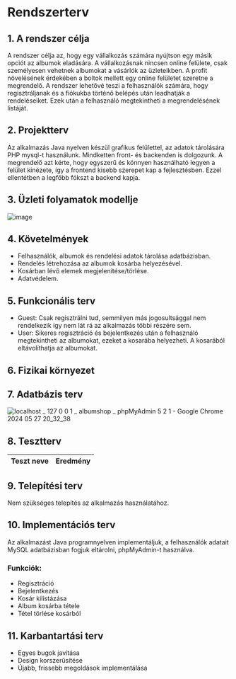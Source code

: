 # Rendszerterv

## 1. A rendszer célja
A rendszer célja az, hogy egy vállalkozás számára nyújtson egy másik opciót az albumok eladására. A vállalkozásnak nincsen online felülete, csak személyesen vehetnek albumokat a vásárlók az üzleteikben. A profit növelésének érdekében a boltok mellett egy online felületet szeretne a megrendelő. A rendszer lehetővé teszi a felhasználók számára, hogy regisztráljanak és a fiókukba történő belépés után leadhatják a rendeléseiket. Ezek után a felhasználó megtekintheti a megrendelésének listáját.

## 2. Projektterv
Az alkalmazás Java nyelven készül grafikus felülettel, az adatok tárolására PHP mysql-t használunk. Mindketten front- és backenden is dolgozunk.
A megrendelő azt kérte, hogy egyszerű és könnyen használható legyen a felület kinézete, így a frontend kisebb szerepet kap a fejlesztésben.
Ezzel ellentétben a legfőbb fókszt a backend kapja.

## 3. Üzleti folyamatok modellje
![image](https://github.com/Vanessza02/Progtech/assets/78543866/1b3acdeb-4de3-4daf-94fc-502548e51634)


## 4. Követelmények
 - Felhasználók, albumok és rendelési adatok tárolása adatbázisban.
 - Rendelés létrehozása az albumok kosárba helyezésével.
 - Kosárban lévő elemek megjelenítése/törlése.
 - Adatvédelem.

## 5. Funkcionális terv
 - Guest: Csak regisztrálni tud, semmilyen más jogosultsággal nem rendelkezik így nem lát rá az alkalmazás többi részére sem.
 - User: Sikeres regisztráció és bejelentkezés után a felhasználó megtekintheti az albumokat, ezeket a kosarába helyezheti. A kosarából eltávolíthatja az albumokat.

## 6. Fizikai környezet


## 7. Adatbázis terv

![localhost _ 127 0 0 1 _ albumshop _ phpMyAdmin 5 2 1 - Google Chrome 2024  05  27  20_32_38](https://github.com/Vanessza02/Progtech/assets/114110363/588add08-dc4e-4265-b7a3-ae1c92302461)


## 8. Tesztterv 



| Teszt neve                          | Eredmény       |
|-------------------------------------|----------------|


## 9. Telepítési terv
Nem szükséges telepítés az alkalmazás használatához.

## 10. Implementációs terv
Az alkalmazást Java programnyelven implementáljuk, a felhasználók adatait MySQL adatbázisban fogjuk eltárolni, phpMyAdmin-t használva.

### Funkciók:
- Regisztráció
- Bejelentkezés
- Kosár kilistázása
- Album kosárba tétele
- Tétel törlése kosárból

## 11. Karbantartási terv
- Egyes bugok javítása
- Design korszerűsítése
- Újabb, frissebb megoldások implementálása
